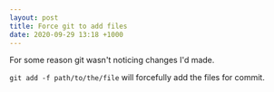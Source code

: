 ```yaml
---
layout: post
title: Force git to add files
date: 2020-09-29 13:18 +1000
---
```


For some reason git wasn't noticing changes I'd made.

`git add -f path/to/the/file` will forcefully add the files for commit.

